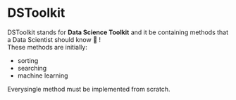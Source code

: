 # DSToolkit
DSToolkit stands for <b>Data Science Toolkit</b> and it be containing methods that a Data Scientist should know :tada: ! <br>
These methods are initially:

  * sorting
  * searching
  * machine learning

Everysingle method must be implemented from scratch.

